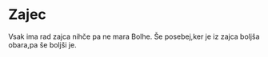 # Zajec
  Vsak ima rad zajca nihče pa ne mara Bolhe. Še posebej,ker je iz zajca boljša obara,pa še boljši je.
